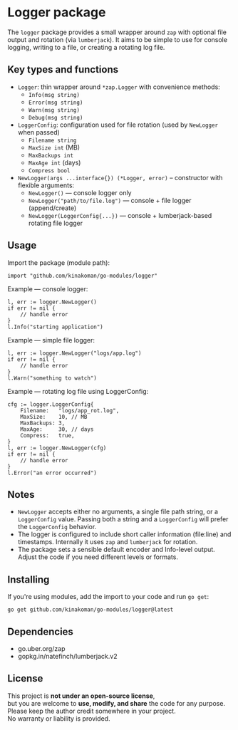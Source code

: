 Logger package
==============

The `logger` package provides a small wrapper around `zap` with optional file output and rotation (via `lumberjack`). It aims to be simple to use for console logging, writing to a file, or creating a rotating log file.

Key types and functions
-----------------------

- `Logger`: thin wrapper around `*zap.Logger` with convenience methods:
  - `Info(msg string)`
  - `Error(msg string)`
  - `Warn(msg string)`
  - `Debug(msg string)`
- `LoggerConfig`: configuration used for file rotation (used by `NewLogger` when passed)
  - `Filename string`
  - `MaxSize int` (MB)
  - `MaxBackups int`
  - `MaxAge int` (days)
  - `Compress bool`
- `NewLogger(args ...interface{}) (*Logger, error)` – constructor with flexible arguments:
  - `NewLogger()` — console logger only
  - `NewLogger("path/to/file.log")` — console + file logger (append/create)
  - `NewLogger(LoggerConfig{...})` — console + lumberjack-based rotating file logger

Usage
-----

Import the package (module path):

    import "github.com/kinakoman/go-modules/logger"

Example — console logger:

    l, err := logger.NewLogger()
    if err != nil {
        // handle error
    }
    l.Info("starting application")

Example — simple file logger:

    l, err := logger.NewLogger("logs/app.log")
    if err != nil {
        // handle error
    }
    l.Warn("something to watch")

Example — rotating log file using LoggerConfig:

    cfg := logger.LoggerConfig{
        Filename:   "logs/app_rot.log",
        MaxSize:    10, // MB
        MaxBackups: 3,
        MaxAge:     30, // days
        Compress:   true,
    }
    l, err := logger.NewLogger(cfg)
    if err != nil {
        // handle error
    }
    l.Error("an error occurred")

Notes
-----

- `NewLogger` accepts either no arguments, a single file path string, or a `LoggerConfig` value. Passing both a string and a `LoggerConfig` will prefer the `LoggerConfig` behavior.
- The logger is configured to include short caller information (file:line) and timestamps. Internally it uses `zap` and `lumberjack` for rotation.
- The package sets a sensible default encoder and Info-level output. Adjust the code if you need different levels or formats.

Installing
----------

If you're using modules, add the import to your code and run `go get`:

    go get github.com/kinakoman/go-modules/logger@latest

Dependencies
------------

- go.uber.org/zap
- gopkg.in/natefinch/lumberjack.v2

License
-------

This project is **not under an open-source license**,  
but you are welcome to **use, modify, and share** the code for any purpose.  
Please keep the author credit somewhere in your project.  
No warranty or liability is provided.